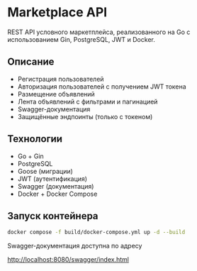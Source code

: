 # Marketplace API

REST API условного маркетплейса, реализованного на Go с использованием Gin, PostgreSQL, JWT и Docker.

## Описание

- Регистрация пользователей
- Авторизация пользователей с получением JWT токена
- Размещение объявлений
- Лента объявлений с фильтрами и пагинацией
- Swagger-документация
- Защищённые эндпоинты (только с токеном)

## Технологии

- Go + Gin
- PostgreSQL
- Goose (миграции)
- JWT (аутентификация)
- Swagger (документация)
- Docker + Docker Compose

## Запуск контейнера

```bash
docker compose -f build/docker-compose.yml up -d --build
```

Swagger-документация доступна по адресу

[http://localhost:8080/swagger/index.html](http://localhost:8080/swagger/index.html)